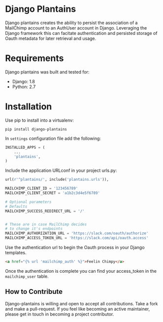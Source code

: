 # Django Plantains

Django plantains creates the ability to persist the association of a MailChimp account to an AuthUser account in Django. Leveraging the Django framework this can facitate authentication and persisted storage of Oauth metadata for later retrieval and usage.

# Requirements
Django plantains was built and tested for:
* Django: 1.8
* Python: 2.7

# Installation
Use pip to install into a virtualenv:
```shell
pip install django-plantains
```

In `settings` configuration file add the following:
```python
INSTALLED_APPS = (
    ...
    'plantains',
)
```

Include the application URLconf in your project urls.py:
```python
url(r'^plantains/', include('plantains.urls')),
```

```python
MAILCHIMP_CLIENT_ID = '123456789'
MAILCHIMP_CLIENT_SECRET = 'a1b2c3d4e5f6789'

# Optional parameters
# Defaults
MAILCHIMP_SUCCESS_REDIRECT_URL = '/'


# These are in case MailChimp decides
# to change it's endpoints
MAILCHIMP_AUTHORIZATION_URL = 'https://slack.com/oauth/authorize'
MAILCHIMP_ACCESS_TOKEN_URL = 'https://slack.com/api/oauth.access'
```

Use the authentication url to begin the Oauth process in your Django templates.
```html
<a href="{% url 'mailchimp_auth' %}">Feelin Chimpy</a>
```

Once the authentication is complete you can find your access_token in the `mailchimp_user` table.

## How to Contribute
Django-plantains is willing and open to accept all contributions. Take a fork and make a pull-request. If you feel like becoming an active maintainer, please get in touch in becoming a project contributor.

